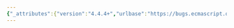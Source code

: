 ```yaml
---
{"_attributes":{"version":"4.4.4+","urlbase":"https://bugs.ecmascript.org/","maintainer":"dherman@mozilla.com"},"bug":{"bug_id":2540,"creation_ts":"2014-02-12 16:48:00 -0800","short_desc":"chapter 21: misc editorial","delta_ts":"2014-06-01 16:11:28 -0700","product":"Draft for 6th Edition","component":"editorial issue","version":"Rev 22: January 20, 2014 Draft","rep_platform":"All","op_sys":"All","bug_status":"RESOLVED","resolution":"FIXED","priority":"Normal","bug_severity":"normal","everconfirmed":true,"reporter":{"uid":"jmdyck","name":"Michael Dyck"},"assigned_to":{"uid":"allen","name":"Allen Wirfs-Brock"},"long_desc":[{"commentid":7274,"comment_count":0,"who":{"uid":"jmdyck","name":"Michael Dyck"},"bug_when":"2014-02-12 16:48:48 -0800","thetext":"----------------------------------------\nIn 21.1.2.4 \"String.raw ( callSite, ...substitutions)\":\n\n21.1.2.4 / step 13.f.i:\n... If /length/ is 0, the empty string is returned.\n    'length' is not defined. Change to 'len'?\n\n----------------------------------------\nIn 21.1.3.12 \"String.prototype.normalize ( form = \"NFC\" )\":\n\n21.1.3.12 / step 4:\nIf /form/ is not provided or *undefined* let /form/ be \"NFC\".\n    Normally, a condition of the form \"X is not A or B\"\n    would be interpreted as \"X is neither A nor B\"\n    (i.e., the \"not\" applies to both A and B).\n    But here it seems to mean \"X is not A or X is B\"\n    (i.e., the \"not\" only applies to A).\n    Change to:\n        If /form/ is not provided or /form/ is *undefined*, ...\n\n----------------------------------------\nIn 21.1.3.14.1 \"Runtime Semantics: GetReplaceSubstitution Abstract Operation\":\n\n21.1.3.14.1 / step 5:\nAssert: /position/ is a non-negative integer.\n    s|non-negative|nonnegative|\n\n----------------------------------------\nIn 21.2.2.15.1 \"Runtime Semantics: CharacterRange Abstract Operation\":\n\n    The algorithm's steps are missing labels.\n\n----------------------------------------\nIn 21.2.3.3.1 \"Runtime Semantics: RegExpAlloc Abstract Operation\":\n\n21.2.3.3.1 / step 2:\n... (..., PropertyDescriptor {..., [[Configurable]]: *false}).*\n    De-bold \"}).\"\n\n----------------------------------------\nIn 21.2.5.2 \"RegExp.prototype.exec(string)\":\n\n21.2.5.2 / step 7:\nReturn the result of the RegExpExec(/R/, /S/, *false*).\n    Delete \"the\" before \"RegExpExec\"\n\n----------------------------------------\nIn 21.2.5.2.1 \"Runtime Semantics: RegExpExec Abstract Operation\":\n\n21.2.5.2.1 / step 12.a:\nIf /i/ < 0 or /i/ > /length/, then\n    'i' isn't necessarily defined at that point.\n\nXXXXXXXXXXXXXXXXXXXXXXXXXXXXXXXXXXXXXXXXXXXXXXXXXXXXXXXXXXXXXXXXXXXXXXXXXXXXXXXX"},{"commentid":8290,"comment_count":1,"who":{"uid":"allen","name":"Allen Wirfs-Brock"},"bug_when":"2014-05-10 08:19:21 -0700","thetext":"fixed in rev25 editor's draft"},{"commentid":8764,"comment_count":2,"who":{"uid":"jmdyck","name":"Michael Dyck"},"bug_when":"2014-06-01 16:11:28 -0700","thetext":"confirmed fixed."}]}}
---
```


